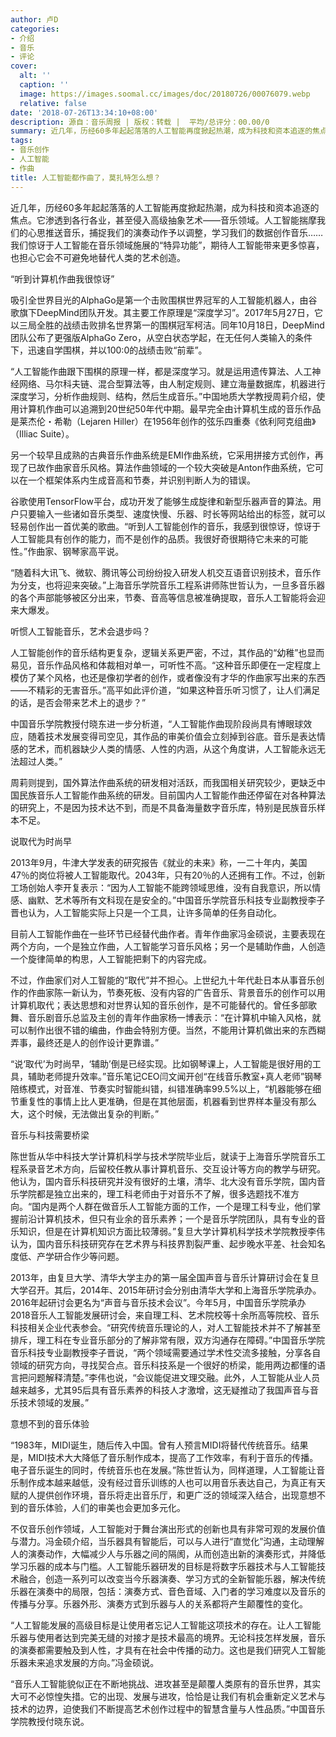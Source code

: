 ```yaml
---
author: 卢D
categories:
- 介绍
- 音乐
- 评论
cover:
  alt: ''
  caption: ''
  image: https://images.soomal.cc/images/doc/20180726/00076079.webp
  relative: false
date: '2018-07-26T13:34:10+08:00'
description: 源自：音乐周报 | 版权：转载 |  平均/总评分：00.00/0
summary: 近几年，历经60多年起起落落的人工智能再度掀起热潮，成为科技和资本追逐的焦点。它渗透到各行各业，甚至侵入高级抽象艺术――音乐领域。人工智能揣摩我们的心思推送音乐，捕捉我们的演奏动作予以调整，学习我们的数据创作音乐……
tags:
- 音乐创作
- 人工智能
- 作曲
title: 人工智能都作曲了，莫扎特怎么想？
---
```


近几年，历经60多年起起落落的人工智能再度掀起热潮，成为科技和资本追逐的焦点。它渗透到各行各业，甚至侵入高级抽象艺术――音乐领域。人工智能揣摩我们的心思推送音乐，捕捉我们的演奏动作予以调整，学习我们的数据创作音乐……我们惊讶于人工智能在音乐领域施展的“特异功能”，期待人工智能带来更多惊喜，也担心它会不可避免地替代人类的艺术创造。

“听到计算机作曲我很惊讶”

吸引全世界目光的AlphaGo是第一个击败围棋世界冠军的人工智能机器人，由谷歌旗下DeepMind团队开发。其主要工作原理是“深度学习”。2017年5月27日，它以三局全胜的战绩击败排名世界第一的围棋冠军柯洁。同年10月18日，DeepMind团队公布了更强版AlphaGo Zero，从空白状态学起，在无任何人类输入的条件下，迅速自学围棋，并以100:0的战绩击败“前辈”。

“人工智能作曲跟下围棋的原理一样，都是深度学习。就是运用遗传算法、人工神经网络、马尔科夫链、混合型算法等，由人制定规则、建立海量数据库，机器进行深度学习，分析作曲规则、结构，然后生成音乐。”中国地质大学教授周莉介绍，使用计算机作曲可以追溯到20世纪50年代中期。最早完全由计算机生成的音乐作品是莱杰伦・希勒（Lejaren Hiller）在1956年创作的弦乐四重奏《依利阿克组曲》（Illiac Suite）。

另一个较早且成熟的古典音乐作曲系统是EMI作曲系统，它采用拼接方式创作，再现了已故作曲家音乐风格。算法作曲领域的一个较大突破是Anton作曲系统，它可以在一个框架体系内生成音高和节奏，并识别判断人为的错误。

谷歌使用TensorFlow平台，成功开发了能够生成旋律和新型乐器声音的算法。用户只要输入一些诸如音乐类型、速度快慢、乐器、时长等网站给出的标签，就可以轻易创作出一首优美的歌曲。“听到人工智能创作的音乐，我感到很惊讶，惊讶于人工智能具有创作的能力，而不是创作的品质。我很好奇很期待它未来的可能性。”作曲家、钢琴家高平说。

“随着科大讯飞、微软、腾讯等公司纷纷投入研发人机交互语音识别技术，音乐作为分支，也将迎来突破。”上海音乐学院音乐工程系讲师陈世哲认为，一旦多音乐器的各个声部能够被区分出来，节奏、音高等信息被准确提取，音乐人工智能将会迎来大爆发。

听惯人工智能音乐，艺术会退步吗？

人工智能创作的音乐结构更复杂，逻辑关系更严密，不过，其作品的“幼稚”也显而易见，音乐作品风格和体裁相对单一，可听性不高。“这种音乐即便在一定程度上模仿了某个风格，也还是像初学者的创作，或者像没有才华的作曲家写出来的东西――不精彩的无害音乐。”高平如此评价道，“如果这种音乐听习惯了，让人们满足的话，是否会带来艺术上的退步？”

中国音乐学院教授付晓东进一步分析道，“人工智能作曲现阶段尚具有博眼球效应，随着技术发展变得司空见，其作品的审美价值会立刻掉到谷底。音乐是表达情感的艺术，而机器缺少人类的情感、人性的内涵，从这个角度讲，人工智能永远无法超过人类。”

周莉则提到，国外算法作曲系统的研发相对活跃，而我国相关研究较少，更缺乏中国民族音乐人工智能作曲系统的研发。目前国内人工智能作曲还停留在对各种算法的研究上，不是因为技术达不到，而是不具备海量数字音乐库，特别是民族音乐样本不足。

说取代为时尚早

2013年9月，牛津大学发表的研究报告《就业的未来》称，一二十年内，美国47％的岗位将被人工智能取代。2043年，只有20％的人还拥有工作。不过，创新工场创始人李开复表示：“因为人工智能不能跨领域思维，没有自我意识，所以情感、幽默、艺术等所有文科现在是安全的。”中国音乐学院音乐科技专业副教授李子晋也认为，人工智能实际上只是一个工具，让许多简单的任务自动化。

目前人工智能作曲在一些环节已经替代曲作者。青年作曲家冯金硕说，主要表现在两个方向，一个是独立作曲，人工智能学习音乐风格；另一个是辅助作曲，人创造一个旋律简单的构思，人工智能把剩下的内容完成。

不过，作曲家们对人工智能的“取代”并不担心。上世纪九十年代赴日本从事音乐创作的作曲家陈一新认为，节奏死板、没有内容的广告音乐、背景音乐的创作可以用计算机取代；表达思想和对世界认知的音乐创作，是不可能替代的。曾任多部歌舞、音乐剧音乐总监及主创的青年作曲家杨一博表示：“在计算机中输入风格，就可以制作出很不错的编曲，作曲会特别方便。当然，不能用计算机做出来的东西糊弄事，最终还是人的创作设计更靠谱。”

“说‘取代’为时尚早，‘辅助’倒是已经实现。比如钢琴课上，人工智能是很好用的工具，辅助老师提升效率。”音乐笔记CEO闫文闻开创“在线音乐教室+真人老师”钢琴陪练模式，对音准、节奏实时智能纠错，纠错准确率99.5%以上，“机器能够在细节重复性的事情上比人更准确，但是在其他层面，机器看到世界样本量没有那么大，这个时候，无法做出复杂的判断。”

音乐与科技需要桥梁

陈世哲从华中科技大学计算机科学与技术学院毕业后，就读于上海音乐学院音乐工程系录音艺术方向，后留校任教从事计算机音乐、交互设计等方向的教学与研究。他认为，国内音乐科技研究并没有很好的土壤，清华、北大没有音乐学院，国内音乐学院都是独立出来的，理工科老师由于对音乐不了解，很多选题找不准方向。“国内是两个人群在做音乐人工智能方面的工作，一个是理工科专业，他们掌握前沿计算机技术，但只有业余的音乐素养；一个是音乐学院团队，具有专业的音乐知识，但是在计算机知识方面比较薄弱。”复旦大学计算机科学技术学院教授李伟认为，国内音乐科技研究存在艺术界与科技界割裂严重、起步晚水平差、社会知名度低、产学研合作少等问题。

2013年，由复旦大学、清华大学主办的第一届全国声音与音乐计算研讨会在复旦大学召开。其后，2014年、2015年研讨会分别由清华大学和上海音乐学院承办。2016年起研讨会更名为“声音与音乐技术会议”。今年5月，中国音乐学院承办2018音乐人工智能发展研讨会，来自理工科、艺术院校等十余所高等院校、音乐科技相关企业代表参会。“研究传统音乐理论的人，对人工智能技术并不了解甚至排斥，理工科在专业音乐部分的了解非常有限，双方沟通存在障碍。”中国音乐学院音乐科技专业副教授李子晋说，“两个领域需要通过学术性交流多接触，分享各自领域的研究方向，寻找契合点。音乐科技系是一个很好的桥梁，能用两边都懂的语言把问题解释清楚。”李伟也说，“会议能促进文理交融。此外，人工智能从业人员越来越多，尤其95后具有音乐素养的科技人才激增，这无疑推动了我国声音与音乐技术领域的发展。”

意想不到的音乐体验

“1983年，MIDI诞生，随后传入中国。曾有人预言MIDI将替代传统音乐。结果是，MIDI技术大大降低了音乐制作成本，提高了工作效率，有利于音乐的传播。电子音乐诞生的同时，传统音乐也在发展。”陈世哲认为，同样道理，人工智能让音乐制作成本越来越低，没有经过音乐训练的人也可以用音乐表达自己，为真正有天赋的人提供创作环境，音乐将走出音乐厅，和更广泛的领域深入结合，出现意想不到的音乐体验，人们的审美也会更加多元化。

不仅音乐创作领域，人工智能对于舞台演出形式的创新也具有非常可观的发展价值与潜力。冯金硕介绍，当乐器具有智能后，可以与人进行“直觉化”沟通，主动理解人的演奏动作，大幅减少人与乐器之间的隔阂，从而创造出新的演奏形式，并降低学习乐器的成本与门槛。人工智能乐器研发的目标是将数字乐器技术与人工智能技术融合，创造一系列可以改变当今乐器演奏、学习方式的全新智能乐器，解决传统乐器在演奏中的局限，包括：演奏方式、音色音域、入门者的学习难度以及音乐的传播与分享。乐器外形、演奏方式到乐器与人的关系都将产生颠覆性的变化。

“人工智能发展的高级目标是让使用者忘记人工智能这项技术的存在。让人工智能乐器与使用者达到完美无缝的对接才是技术最高的境界。无论科技怎样发展，音乐的演奏都需要触及到人性，才具有在社会中传播的动力。这也是我们研究人工智能乐器未来追求发展的方向。”冯金硕说。

“音乐人工智能貌似正在不断地挑战、进攻甚至是颠覆人类原有的音乐世界，其实大可不必惊惶失措。它的出现、发展与进攻，恰恰是让我们有机会重新定义艺术与技术的边界，迫使我们不断提高艺术创作过程中的智慧含量与人性品质。”中国音乐学院教授付晓东说。